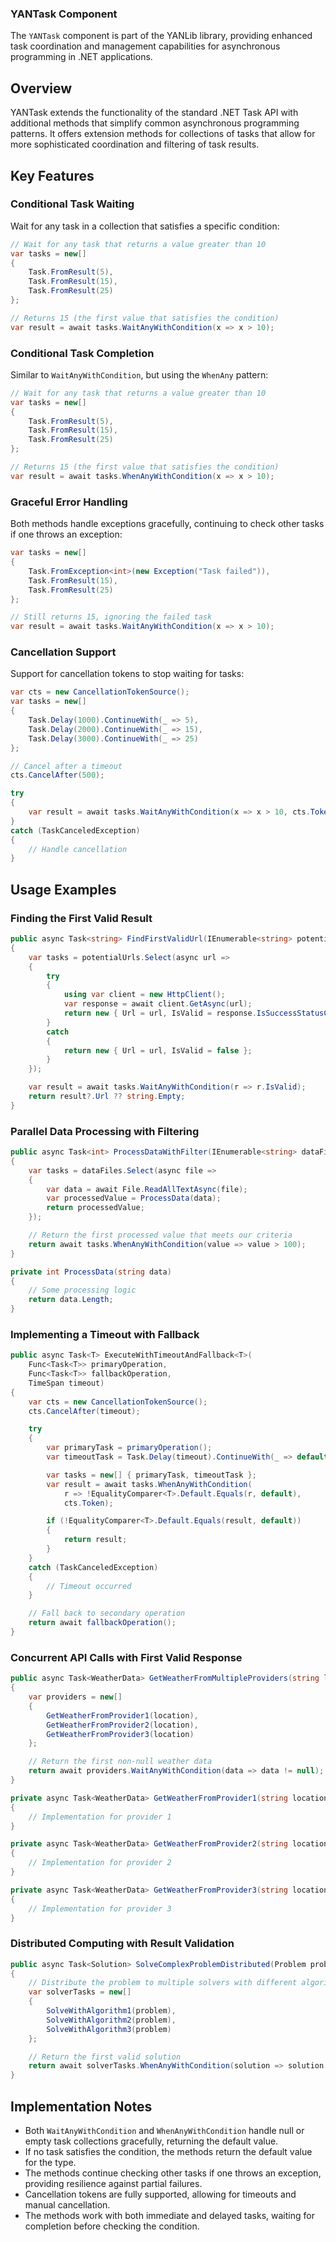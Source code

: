 ### YANTask Component

The `YANTask` component is part of the YANLib library, providing enhanced task coordination and management capabilities for asynchronous programming in .NET applications.


## Overview

YANTask extends the functionality of the standard .NET Task API with additional methods that simplify common asynchronous programming patterns. It offers extension methods for collections of tasks that allow for more sophisticated coordination and filtering of task results.


## Key Features

### Conditional Task Waiting

Wait for any task in a collection that satisfies a specific condition:

```csharp
// Wait for any task that returns a value greater than 10
var tasks = new[]
{
    Task.FromResult(5),
    Task.FromResult(15),
    Task.FromResult(25)
};

// Returns 15 (the first value that satisfies the condition)
var result = await tasks.WaitAnyWithCondition(x => x > 10);
```

### Conditional Task Completion

Similar to `WaitAnyWithCondition`, but using the `WhenAny` pattern:

```csharp
// Wait for any task that returns a value greater than 10
var tasks = new[]
{
    Task.FromResult(5),
    Task.FromResult(15),
    Task.FromResult(25)
};

// Returns 15 (the first value that satisfies the condition)
var result = await tasks.WhenAnyWithCondition(x => x > 10);
```

### Graceful Error Handling

Both methods handle exceptions gracefully, continuing to check other tasks if one throws an exception:

```csharp
var tasks = new[]
{
    Task.FromException<int>(new Exception("Task failed")),
    Task.FromResult(15),
    Task.FromResult(25)
};

// Still returns 15, ignoring the failed task
var result = await tasks.WaitAnyWithCondition(x => x > 10);
```

### Cancellation Support

Support for cancellation tokens to stop waiting for tasks:

```csharp
var cts = new CancellationTokenSource();
var tasks = new[]
{
    Task.Delay(1000).ContinueWith(_ => 5),
    Task.Delay(2000).ContinueWith(_ => 15),
    Task.Delay(3000).ContinueWith(_ => 25)
};

// Cancel after a timeout
cts.CancelAfter(500);

try
{
    var result = await tasks.WaitAnyWithCondition(x => x > 10, cts.Token);
}
catch (TaskCanceledException)
{
    // Handle cancellation
}
```


## Usage Examples

### Finding the First Valid Result

```csharp
public async Task<string> FindFirstValidUrl(IEnumerable<string> potentialUrls)
{
    var tasks = potentialUrls.Select(async url =>
    {
        try
        {
            using var client = new HttpClient();
            var response = await client.GetAsync(url);
            return new { Url = url, IsValid = response.IsSuccessStatusCode };
        }
        catch
        {
            return new { Url = url, IsValid = false };
        }
    });

    var result = await tasks.WaitAnyWithCondition(r => r.IsValid);
    return result?.Url ?? string.Empty;
}
```

### Parallel Data Processing with Filtering

```csharp
public async Task<int> ProcessDataWithFilter(IEnumerable<string> dataFiles)
{
    var tasks = dataFiles.Select(async file =>
    {
        var data = await File.ReadAllTextAsync(file);
        var processedValue = ProcessData(data);
        return processedValue;
    });

    // Return the first processed value that meets our criteria
    return await tasks.WhenAnyWithCondition(value => value > 100);
}

private int ProcessData(string data)
{
    // Some processing logic
    return data.Length;
}
```

### Implementing a Timeout with Fallback

```csharp
public async Task<T> ExecuteWithTimeoutAndFallback<T>(
    Func<Task<T>> primaryOperation,
    Func<Task<T>> fallbackOperation,
    TimeSpan timeout)
{
    var cts = new CancellationTokenSource();
    cts.CancelAfter(timeout);

    try
    {
        var primaryTask = primaryOperation();
        var timeoutTask = Task.Delay(timeout).ContinueWith(_ => default(T));

        var tasks = new[] { primaryTask, timeoutTask };
        var result = await tasks.WhenAnyWithCondition(
            r => !EqualityComparer<T>.Default.Equals(r, default),
            cts.Token);

        if (!EqualityComparer<T>.Default.Equals(result, default))
        {
            return result;
        }
    }
    catch (TaskCanceledException)
    {
        // Timeout occurred
    }

    // Fall back to secondary operation
    return await fallbackOperation();
}
```

### Concurrent API Calls with First Valid Response

```csharp
public async Task<WeatherData> GetWeatherFromMultipleProviders(string location)
{
    var providers = new[]
    {
        GetWeatherFromProvider1(location),
        GetWeatherFromProvider2(location),
        GetWeatherFromProvider3(location)
    };

    // Return the first non-null weather data
    return await providers.WaitAnyWithCondition(data => data != null);
}

private async Task<WeatherData> GetWeatherFromProvider1(string location)
{
    // Implementation for provider 1
}

private async Task<WeatherData> GetWeatherFromProvider2(string location)
{
    // Implementation for provider 2
}

private async Task<WeatherData> GetWeatherFromProvider3(string location)
{
    // Implementation for provider 3
}
```

### Distributed Computing with Result Validation

```csharp
public async Task<Solution> SolveComplexProblemDistributed(Problem problem)
{
    // Distribute the problem to multiple solvers with different algorithms
    var solverTasks = new[]
    {
        SolveWithAlgorithm1(problem),
        SolveWithAlgorithm2(problem),
        SolveWithAlgorithm3(problem)
    };

    // Return the first valid solution
    return await solverTasks.WhenAnyWithCondition(solution => solution.IsValid);
}
```


## Implementation Notes

- Both `WaitAnyWithCondition` and `WhenAnyWithCondition` handle null or empty task collections gracefully, returning the default value.
- If no task satisfies the condition, the methods return the default value for the type.
- The methods continue checking other tasks if one throws an exception, providing resilience against partial failures.
- Cancellation tokens are fully supported, allowing for timeouts and manual cancellation.
- The methods work with both immediate and delayed tasks, waiting for completion before checking the condition.
